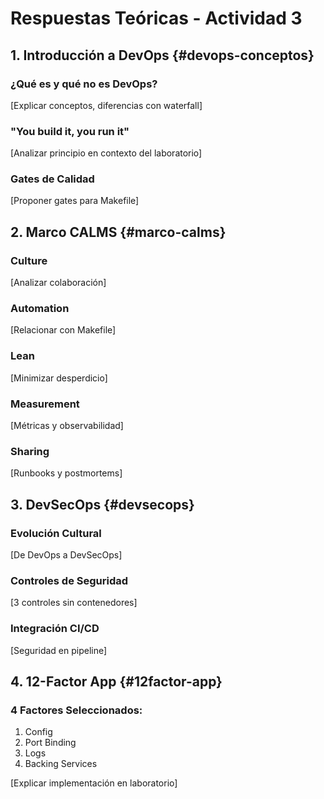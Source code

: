 # Respuestas Teóricas - Actividad 3

## 1. Introducción a DevOps {#devops-conceptos}

### ¿Qué es y qué no es DevOps?
[Explicar conceptos, diferencias con waterfall]

### "You build it, you run it"
[Analizar principio en contexto del laboratorio]

### Gates de Calidad
[Proponer gates para Makefile]

## 2. Marco CALMS {#marco-calms}

### Culture
[Analizar colaboración]

### Automation  
[Relacionar con Makefile]

### Lean
[Minimizar desperdicio]

### Measurement
[Métricas y observabilidad]

### Sharing
[Runbooks y postmortems]

## 3. DevSecOps {#devsecops}

### Evolución Cultural
[De DevOps a DevSecOps]

### Controles de Seguridad
[3 controles sin contenedores]

### Integración CI/CD
[Seguridad en pipeline]

## 4. 12-Factor App {#12factor-app}

### 4 Factores Seleccionados:
1. Config
2. Port Binding  
3. Logs
4. Backing Services

[Explicar implementación en laboratorio]